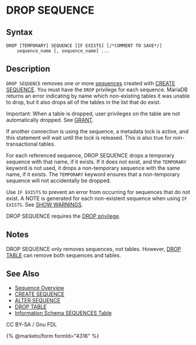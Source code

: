 # DROP SEQUENCE

## Syntax

```
DROP [TEMPORARY] SEQUENCE [IF EXISTS] [/*COMMENT TO SAVE*/]
    sequence_name [, sequence_name] ...
```

## Description

`DROP SEQUENCE` removes one or more [sequences](./) created with [CREATE SEQUENCE](create-sequence.md). You must have the `DROP` privilege for each sequence. MariaDB returns an error indicating by name which non-existing tables it was unable to drop, but it also drops all of the tables in the list that do exist.

Important: When a table is dropped, user privileges on the table are not automatically dropped. See [GRANT](../../sql-statements/account-management-sql-statements/grant.md).

If another connection is using the sequence, a metadata lock is active, and this statement will wait until the lock is released. This is also true for non-transactional tables.

For each referenced sequence, DROP SEQUENCE drops a temporary sequence with that name, if it exists. If it does not exist, and the `TEMPORARY` keyword is not used, it drops a non-temporary sequence with the same name, if it exists. The `TEMPORARY` keyword ensures that a non-temporary sequence will not accidentally be dropped.

Use `IF EXISTS` to prevent an error from occurring for sequences that do not exist. A NOTE is generated for each non-existent sequence when using `IF EXISTS`. See [SHOW WARNINGS](../../sql-statements/administrative-sql-statements/show/show-warnings.md).

DROP SEQUENCE requires the [DROP privilege](../../sql-statements/account-management-sql-statements/grant.md).

## Notes

DROP SEQUENCE only removes sequences, not tables. However, [DROP TABLE](../../sql-statements/data-definition/drop/drop-table.md) can remove both sequences and tables.

## See Also

* [Sequence Overview](sequence-overview.md)
* [CREATE SEQUENCE](create-sequence.md)
* [ALTER SEQUENCE](alter-sequence.md)
* [DROP TABLE](../../sql-statements/data-definition/drop/drop-table.md)
* [Information Schema SEQUENCES Table](../../sql-statements/administrative-sql-statements/system-tables/information-schema/information-schema-tables/information-schema-sequences-table.md)

CC BY-SA / Gnu FDL

{% @marketo/form formId="4316" %}
